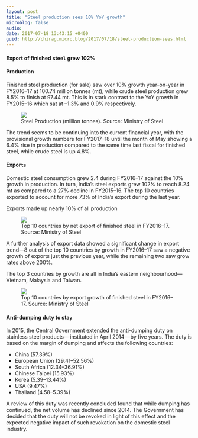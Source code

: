 ```yaml
---
layout: post
title: "Steel production sees 10% YoY growth"
microblog: false
audio: 
date: 2017-07-18 13:43:15 +0400
guid: http://chirag.micro.blog/2017/07/18/steel-production-sees.html
---
```

<h4>Export of finished stee<code>l</code> grew 102%</h4>
<h4>Production</h4>
<p>Finished steel production (for sale) saw over 10% growth year-on-year in FY2016–17 at 100.74 million tonnes (mt), while crude steel production grew 8.5% to finish at 97.44 mt. This is in stark contrast to the YoY growth in FY2015–16 which sat at –1.3% and 0.9% respectively.</p>
<figure class="wp-caption">

<img src="https://cdtestweb.files.wordpress.com/2017/07/64bc7-1qdavey8i7ehgtczjcake7w.jpg">

<figcaption class="wp-caption-text">Steel Production (million tonnes). Source: Ministry of Steel</figcaption></figure><p>The trend seems to be continuing into the current financial year, with the provisional growth numbers for FY2017–18 until the month of May showing a 6.4% rise in production compared to the same time last fiscal for finished steel, while crude steel is up 4.8%.</p>
<h4>Expor<code>ts</code>
</h4>
<p>Domestic steel consumption grew 2.4 during FY2016–17 against the 10% growth in production. In turn, India’s steel exports grew 102% to reach 8.24 mt as compared to a 27% decline in FY2015–16. The top 10 countries exported to account for more 73% of India’s export during the last year.</p>
<p>Exports made up nearly 10% of all production</p>
<figure class="wp-caption">

<img src="https://cdtestweb.files.wordpress.com/2017/07/bd5ac-1szgreznc9fb2usalwpmhow.jpg">

<figcaption class="wp-caption-text">Top 10 countries by net export of finished steel in FY2016–17. Source: Ministry of Steel</figcaption></figure><p>A further analysis of export data showed a significant change in export trend—8 out of the top 10 countries by growth in FY2016–17 saw a negative growth of exports just the previous year, while the remaining two saw grow rates above 200%.</p>
<p>The top 3 countries by growth are all in India’s eastern neighbourhood—Vietnam, Malaysia and Taiwan.</p>
<figure class="wp-caption">

<img src="https://cdtestweb.files.wordpress.com/2017/07/82d3e-17fmzvczzazmudsuv7bxvna.jpg">

<figcaption class="wp-caption-text">Top 10 countries by export growth of finished steel in FY2016–17. Source: Ministry of Steel</figcaption></figure><h4>Anti-dumping duty to sta<code>y</code>
</h4>
<p>In 2015, the Central Government extended the anti-dumping duty on stainless steel products — instituted in April 2014 — by five years. The duty is based on the margin of dumping and affects the following countries:</p>
<ul>
<li>China (57.39%)</li>
<li>European Union (29.41–52.56%)</li>
<li>South Africa (12.34–36.91%)</li>
<li>Chinese Taipei (15.93%)</li>
<li>Korea (5.39–13.44%)</li>
<li>USA (9.47%)</li>
<li>Thailand (4.58–5.39%)</li>
</ul>
<p>A review of this duty was recently concluded found that while dumping has continued, the net volume has declined since 2014. The Government has decided that the duty will not be revoked in light of this effect and the expected negative impact of such revokation on the domestic steel industry.</p>
